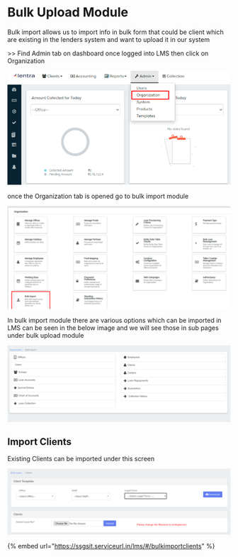 # Bulk Upload Module

Bulk import allows us to import info in bulk form that could be client which are existing in the lenders system and want to upload it in our system

\>> Find Admin tab on dashboard once logged into LMS then click on Organization

![](../../.gitbook/assets/Screenshot272.png)

once the Organization tab is opened go to bulk import module

![](../../.gitbook/assets/Screenshot271.png)

In bulk import module there are various options which can be imported in LMS can be seen in the below image and we will see those in sub pages under bulk upload module

![](../../.gitbook/assets/Screenshot273.png)

##



## Import Clients

Existing Clients can be imported under this screen

![Import Client](<../../.gitbook/assets/Screenshot from 2020-07-13 12-56-52.png>)

{% embed url="https://ssgsit.serviceurl.in/lms/#/bulkimportclients" %}



